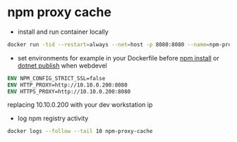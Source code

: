# npm proxy cache

- install and run container locally

```sh
docker run -tid --restart=always --net=host -p 8080:8080 --name=npm-proxy-cache folha/npm-proxy-cache
```

- set environments for example in your Dockerfile before [npm install](https://github.com/devel0/skeleton-netcore-ef-react-ts/blob/dd65a8889146b15097a3dae67b38744d6551c655/Dockerfile#L15) or [dotnet publish](https://github.com/devel0/skeleton-netcore-ef-react-ts/blob/dd65a8889146b15097a3dae67b38744d6551c655/Dockerfile#L23) when webdevel

```Dockerfile
ENV NPM_CONFIG_STRICT_SSL=false
ENV HTTP_PROXY=http://10.10.0.200:8080
ENV HTTPS_PROXY=http://10.10.0.200:8080
```

replacing 10.10.0.200 with your dev workstation ip

- log npm registry activity

```sh
docker logs --follow --tail 10 npm-proxy-cache
```
